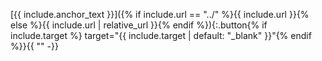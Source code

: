 [{{ include.anchor_text }}]({% if include.url == "../" %}{{ include.url }}{% else %}{{ include.url | relative_url }}{% endif %}){:.button{% if include.target %} target="{{ include.target | default: "_blank" }}"{% endif %}}{{ "" -}}
